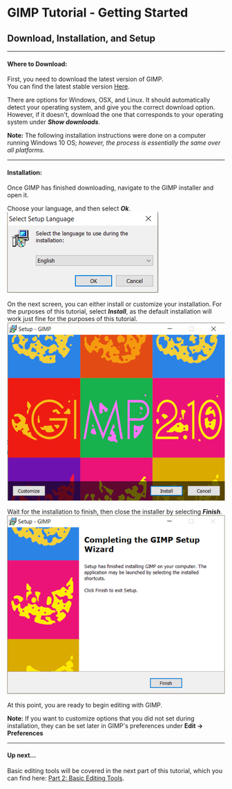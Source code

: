 # GIMP Tutorial - Getting Started
## Download, Installation, and Setup
---
#### Where to Download:

First, you need to download the latest version of GIMP.   
You can find the latest stable version [Here](https://gimp.org/downloads).

There are options for Windows, OSX, and Linux. It should automatically detect your operating system, and give you the correct download option.      
However, if it doesn't, download the one that corresponds to your operating system under ***Show downloads***.

**Note:** The following installation instructions were done on a computer running Windows 10 OS; *however, the process is essentially the same over all platforms.*

---
#### Installation:
Once GIMP has finished downloading, navigate to the GIMP installer and open it.   

Choose your language, and then select ***Ok***.   
![install pic 1](/Pictures/install_1.PNG " ")      

On the next screen, you can either install or customize your installation. For the purposes of this tutorial, select ***Install***, as the default installation will work just fine for the purposes of this tutorial.   
![install pic 2](/Pictures/install_2.PNG " ")

Wait for the installation to finish, then close the installer by selecting ***Finish***.   
![install pic 3](/Pictures/install_3.PNG " ")   

At this point, you are ready to begin editing with GIMP.  

**Note:** If you want to customize options that you did not set during installation, they can be set later in GIMP's preferences under **Edit -> Preferences**

---
#### Up next...
Basic editing tools will be covered in the next part of this tutorial, which you can find here:
[Part 2: Basic Editing Tools](Basic_Editing_Tools.md  "Part 2: Basic Editing Tools").
